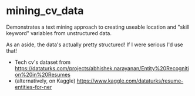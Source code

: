 # mining_cv_data


Demonstrates a text mining approach to creating useable location and "skill keyword"
variables from unstructured data.

As an aside, the data's actually pretty structured!  If I were serious I'd use that!

- Tech cv's dataset from https://dataturks.com/projects/abhishek.narayanan/Entity%20Recognition%20in%20Resumes
- (alternatively, on Kaggle) https://www.kaggle.com/dataturks/resume-entities-for-ner